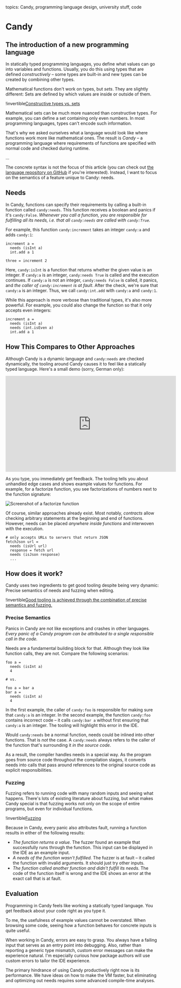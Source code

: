 topics: Candy, programming language design, university stuff, code

# Candy

## The introduction of a new programming language

In statically typed programming languages, you define what values can go into variables and functions.
Usually, you do this using types that are defined *constructively* – some types are built-in and new types can be created by combining other types.

Mathematical functions don't work on types, but *sets*.
They are slightly different: Sets are defined by which values are inside or outside of them.

!invertible[Constructive types vs. sets](files/types-vs-sets.webp)

Mathematical sets can be much more nuanced than constructive types.
For example, you can define a set containing only even numbers.
In most programming languages, types can't encode such information.

That's why we asked ourselves what a language would look like where functions work more like mathematical ones.
The result is *Candy* – a programming language where requirements of functions are specified with normal code and checked during runtime.

...

The concrete syntax is not the focus of this article (you can check out [the language repository on GitHub](https://github.com/candy-lang/candy) if you're interested).
Instead, I want to focus on the semantics of a feature unique to Candy: needs.

## Needs

In Candy, functions can specify their requirements by calling a built-in function called `candy:needs`.
This function receives a boolean and panics if it's `candy:False`.
*Whenever you call a function, you are responsible for fulfilling all its needs, i.e. that all `candy:needs` are called with `candy:True`.*

For example, this function `candy:increment` takes an integer `candy:a` and adds `candy:1`:

```candy
increment a =
  needs (isInt a)
  int.add a 1

three = increment 2
```

Here, `candy:isInt` is a function that returns whether the given value is an integer.
If `candy:a` is an integer, `candy:needs True` is called and the execution continues.
If `candy:a` is not an integer, `candy:needs False` is called, it panics, and *the caller of `candy:increment` is at fault*.
After the check, we're sure that `candy:a` is an integer.
Thus, we call `candy:int.add` with `candy:a` and `candy:1`.

While this approach is more verbose than traditional types, it's also more powerful.
For example, you could also change the function so that it only accepts even integers:

```candy
increment a =
  needs (isInt a)
  needs (int.isEven a)
  int.add a 1
```

## How This Compares to Other Approaches

Although Candy is a dynamic language and `candy:needs` are checked dynamically, the tooling around Candy causes it to feel like a statically typed language.
Here's a small demo (sorry, German only):

<center>
<iframe width="560" height="315" src="https://www.youtube-nocookie.com/embed/PpS8pinf-Yk" title="YouTube video player" frameborder="0" allow="accelerometer; autoplay; clipboard-write; encrypted-media; gyroscope; picture-in-picture; web-share" allowfullscreen></iframe>
</center>

As you type, you immediately get feedback.
The tooling tells you about unhandled edge cases and shows example values for functions.
For example, for a factorize function, you see factorizations of numbers next to the function signature:

![Screenshot of a factorize function](files/candy-factorize-hints.webp)

Of course, similar approaches already exist.
Most notably, *contracts* allow checking arbitrary statements at the beginning and end of functions.
However, needs can be placed *anywhere inside functions* and interwoven with the execution.

```candy
# only accepts URLs to servers that return JSON
fetchJson url =
  needs (isUrl url)
  response = fetch url
  needs (isJson response)
  ...
```

## How does it work?

Candy uses two ingredients to get good tooling despite being very dynamic:
Precise semantics of needs and fuzzing when editing.

!invertible[Good tooling is achieved through the combination of precise semantics and fuzzing.](files/good-dynamic-tooling-venn-diagram.webp)

### Precise Semantics

Panics in Candy are not like exceptions and crashes in other languages.
*Every panic of a Candy program can be attributed to a single responsible call in the code.*

Needs are a fundamental building block for that.
Although they look like function calls, they are not.
Compare the following scenarios:

```candy
foo a =
  needs (isInt a)
  4

# vs.

foo a = bar a
bar a =
  needs (isInt a)
  4
```

In the first example, the caller of `candy:foo` is responsible for making sure that `candy:a` is an integer.
In the second example, the function `candy:foo` contains incorrect code – it calls `candy:bar a` without first ensuring that `candy:a` is an integer.
The tooling will highlight this error in the IDE.

Would `candy:needs` be a normal function, needs could be inlined into other functions.
That is *not* the case.
A `candy:needs` always refers to the caller of the function that's surrounding it *in the source code*.

As a result, the compiler handles needs in a special way.
As the program goes from source code throughout the compilation stages, it converts needs into calls that pass around references to the original source code as explicit responsibilities.

### Fuzzing

Fuzzing refers to running code with many random inputs and seeing what happens.
There's lots of existing literature about fuzzing, but what makes Candy special is that fuzzing works not only on the scope of entire programs, but even for individual functions.

!invertible[Fuzzing](files/fuzzing.webp)

Because in Candy, every panic also attributes fault, running a function results in either of the following results:

- *The function returns a value.*
  The fuzzer found an example that successfully runs through the function.
  This input can be displayed in the IDE as an example input.
- *A needs of the function wasn't fulfilled.*
  The fuzzer is at fault – it called the function with invalid arguments.
  It should just try other inputs.
- *The function called another function and didn't fulfill its needs.*
  The code of the function itself is wrong and the IDE shows an error at the exact call that is at fault.

## Evaluation

Programming in Candy feels like working a statically typed language.
You get feedback about your code right as you type it.

To me, the usefulness of example values cannot be overstated.
When browsing some code, seeing how a function behaves for concrete inputs is quite useful.

When working in Candy, errors are easy to grasp.
You always have a failing input that serves as an entry point into debugging.
Also, rather than reporting a generic type mismatch, custom error messages can make the experience natural.
I'm especially curious how package authors will use custom errors to tailor the IDE experience.

The primary hindrance of using Candy productively right now is its performance.
We have ideas on how to make the VM faster, but eliminating and optimizing out needs requires some advanced compile-time analyses.
